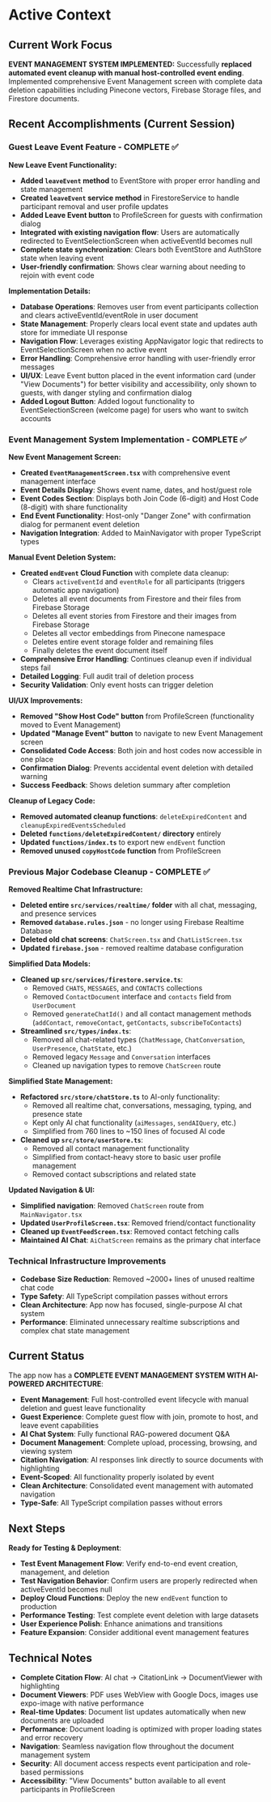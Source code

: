 # Active Context

## Current Work Focus

**EVENT MANAGEMENT SYSTEM IMPLEMENTED:** Successfully **replaced automated event cleanup with manual host-controlled event ending**. Implemented comprehensive Event Management screen with complete data deletion capabilities including Pinecone vectors, Firebase Storage files, and Firestore documents.

## Recent Accomplishments (Current Session)

### Guest Leave Event Feature - COMPLETE ✅

**New Leave Event Functionality:**
- **Added `leaveEvent` method** to EventStore with proper error handling and state management
- **Created `leaveEvent` service method** in FirestoreService to handle participant removal and user profile updates
- **Added Leave Event button** to ProfileScreen for guests with confirmation dialog
- **Integrated with existing navigation flow**: Users are automatically redirected to EventSelectionScreen when activeEventId becomes null
- **Complete state synchronization**: Clears both EventStore and AuthStore state when leaving event
- **User-friendly confirmation**: Shows clear warning about needing to rejoin with event code

**Implementation Details:**
- **Database Operations**: Removes user from event participants collection and clears activeEventId/eventRole in user document
- **State Management**: Properly clears local event state and updates auth store for immediate UI response
- **Navigation Flow**: Leverages existing AppNavigator logic that redirects to EventSelectionScreen when no active event
- **Error Handling**: Comprehensive error handling with user-friendly error messages
- **UI/UX**: Leave Event button placed in the event information card (under "View Documents") for better visibility and accessibility, only shown to guests, with danger styling and confirmation dialog
- **Added Logout Button**: Added logout functionality to EventSelectionScreen (welcome page) for users who want to switch accounts

### Event Management System Implementation - COMPLETE ✅

**New Event Management Screen:**
- **Created `EventManagementScreen.tsx`** with comprehensive event management interface
- **Event Details Display**: Shows event name, dates, and host/guest role
- **Event Codes Section**: Displays both Join Code (6-digit) and Host Code (8-digit) with share functionality
- **End Event Functionality**: Host-only "Danger Zone" with confirmation dialog for permanent event deletion
- **Navigation Integration**: Added to MainNavigator with proper TypeScript types

**Manual Event Deletion System:**
- **Created `endEvent` Cloud Function** with complete data cleanup:
  - Clears `activeEventId` and `eventRole` for all participants (triggers automatic app navigation)
  - Deletes all event documents from Firestore and their files from Firebase Storage
  - Deletes all event stories from Firestore and their images from Firebase Storage
  - Deletes all vector embeddings from Pinecone namespace
  - Deletes entire event storage folder and remaining files
  - Finally deletes the event document itself
- **Comprehensive Error Handling**: Continues cleanup even if individual steps fail
- **Detailed Logging**: Full audit trail of deletion process
- **Security Validation**: Only event hosts can trigger deletion

**UI/UX Improvements:**
- **Removed "Show Host Code" button** from ProfileScreen (functionality moved to Event Management)
- **Updated "Manage Event" button** to navigate to new Event Management screen
- **Consolidated Code Access**: Both join and host codes now accessible in one place
- **Confirmation Dialog**: Prevents accidental event deletion with detailed warning
- **Success Feedback**: Shows deletion summary after completion

**Cleanup of Legacy Code:**
- **Removed automated cleanup functions**: `deleteExpiredContent` and `cleanupExpiredEventsScheduled`
- **Deleted `functions/deleteExpiredContent/` directory** entirely
- **Updated `functions/index.ts`** to export new `endEvent` function
- **Removed unused `copyHostCode` function** from ProfileScreen

### Previous Major Codebase Cleanup - COMPLETE ✅

**Removed Realtime Chat Infrastructure:**
- **Deleted entire `src/services/realtime/` folder** with all chat, messaging, and presence services
- **Removed `database.rules.json`** - no longer using Firebase Realtime Database
- **Deleted old chat screens**: `ChatScreen.tsx` and `ChatListScreen.tsx`
- **Updated `firebase.json`** - removed realtime database configuration

**Simplified Data Models:**
- **Cleaned up `src/services/firestore.service.ts`**:
  - Removed `CHATS`, `MESSAGES`, and `CONTACTS` collections
  - Removed `ContactDocument` interface and `contacts` field from `UserDocument`
  - Removed `generateChatId()` and all contact management methods (`addContact`, `removeContact`, `getContacts`, `subscribeToContacts`)
- **Streamlined `src/types/index.ts`**:
  - Removed all chat-related types (`ChatMessage`, `ChatConversation`, `UserPresence`, `ChatState`, etc.)
  - Removed legacy `Message` and `Conversation` interfaces
  - Cleaned up navigation types to remove `ChatScreen` route

**Simplified State Management:**
- **Refactored `src/store/chatStore.ts`** to AI-only functionality:
  - Removed all realtime chat, conversations, messaging, typing, and presence state
  - Kept only AI chat functionality (`aiMessages`, `sendAIQuery`, etc.)
  - Simplified from 760 lines to ~150 lines of focused AI code
- **Cleaned up `src/store/userStore.ts`**:
  - Removed all contact management functionality
  - Simplified from contact-heavy store to basic user profile management
  - Removed contact subscriptions and related state

**Updated Navigation & UI:**
- **Simplified navigation**: Removed `ChatScreen` route from `MainNavigator.tsx`
- **Updated `UserProfileScreen.tsx`**: Removed friend/contact functionality
- **Cleaned up `EventFeedScreen.tsx`**: Removed contact fetching calls
- **Maintained AI Chat**: `AiChatScreen` remains as the primary chat interface

### Technical Infrastructure Improvements
- **Codebase Size Reduction**: Removed ~2000+ lines of unused realtime chat code
- **Type Safety**: All TypeScript compilation passes without errors
- **Clean Architecture**: App now has focused, single-purpose AI chat system
- **Performance**: Eliminated unnecessary realtime subscriptions and complex chat state management

## Current Status

The app now has a **COMPLETE EVENT MANAGEMENT SYSTEM WITH AI-POWERED ARCHITECTURE**:
- **Event Management**: Full host-controlled event lifecycle with manual deletion and guest leave functionality
- **Guest Experience**: Complete guest flow with join, promote to host, and leave event capabilities
- **AI Chat System**: Fully functional RAG-powered document Q&A
- **Document Management**: Complete upload, processing, browsing, and viewing system
- **Citation Navigation**: AI responses link directly to source documents with highlighting
- **Event-Scoped**: All functionality properly isolated by event
- **Clean Architecture**: Consolidated event management with automated navigation
- **Type-Safe**: All TypeScript compilation passes without errors

## Next Steps

**Ready for Testing & Deployment**:
- **Test Event Management Flow**: Verify end-to-end event creation, management, and deletion
- **Test Navigation Behavior**: Confirm users are properly redirected when activeEventId becomes null
- **Deploy Cloud Functions**: Deploy the new `endEvent` function to production
- **Performance Testing**: Test complete event deletion with large datasets
- **User Experience Polish**: Enhance animations and transitions
- **Feature Expansion**: Consider additional event management features

## Technical Notes

- **Complete Citation Flow**: AI chat → CitationLink → DocumentViewer with highlighting
- **Document Viewers**: PDF uses WebView with Google Docs, images use expo-image with native performance
- **Real-time Updates**: Document list updates automatically when new documents are uploaded
- **Performance**: Document loading is optimized with proper loading states and error recovery
- **Navigation**: Seamless navigation flow throughout the document management system
- **Security**: All document access respects event participation and role-based permissions
- **Accessibility**: "View Documents" button available to all event participants in ProfileScreen 